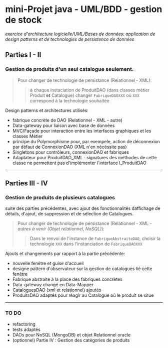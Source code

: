 # mini-Projet java - UML/BDD - gestion de stock

*exercice d'architecture logicielle/UML/Bases de données: application de design patterns et de technologies de persistence de données*

## Parties I - II

### Gestion de produits d'un seul catalogue seulement. 
> Pour changer de technologie de persistance (Relationnel - XML):
>> à chaque instaciation de ProduitDAO (dans classes métier Produit **et** Catalogue)
>> changer `FabriqueDAOXXX` où `XXX` correspond à la technologie souhaitée

Design patterns et architectures utilisés:

- fabrique concrète de DAO (Relationnel - XML - autre)
- Data-gateway pour liaison avec base de données
- MVC/Façade pour interaction entre les interfaces graphiques et les classes Métier
- principe du Polymorphisme pour, par exempele, action de déconnexion par défaut de ConnexionDAO (XML n'en nécéssite pas)
- Singletons pour contrôleurs, connexionDAO et fabriques
- Adaptateur pour ProduitDAO_XML : signatures des méthodes de cette classe ne permettent pas d'implémenter l'interface I_ProduitDAO

---

## Parties III - IV

### Gestion de produits de plusieurs catalogues

suite des parties précédentes, avec ajout des fonctionnalités daffichage de détails, d'ajout, de suppression et de sélection de Catalogues.

> Pour changer de technologie de persistance (Relationnel - XML - *autres à venir (Objet relationnel, NoSQL)*):
>> Dans le renvoi de l'instance de `FabriqueAbstraiteDAO`, choisir la technologie `XXX` dans l'instanciation de `FabriqueDAOXXX`

Ajouts et changements par rapport à la partie précédente:

- nouvelle fenêtre et guise d'accueil
- designe pattern d'observateur sur la gestion de catalogues lié cette fenêtre
- Fabrique abstraite à la place des fabriques concrètes
- Data-gateway changé en Data-Mapper
- CataloguesDAO (xml et relationnel) ajoutés
- ProduitsDAO adaptés pour réagir au Catalogue où le produit se situe

---

### TO DO

- refactoring
- tests adaptés
- DAOs pour NoSQL (MongoDB) et objet Relationnel oracle
- (optionnel) Partie IV : Gestion des catégories de produits
